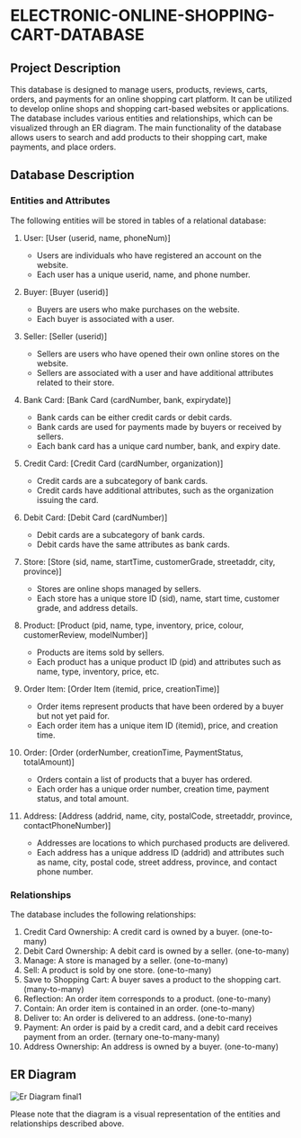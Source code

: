 # ELECTRONIC-ONLINE-SHOPPING-CART-DATABASE

## Project Description

This database is designed to manage users, products, reviews, carts, orders, and payments for an online shopping cart platform. It can be utilized to develop online shops and shopping cart-based websites or applications. The database includes various entities and relationships, which can be visualized through an ER diagram. The main functionality of the database allows users to search and add products to their shopping cart, make payments, and place orders.

## Database Description

### Entities and Attributes

The following entities will be stored in tables of a relational database:

1. User: [User (userid, name, phoneNum)]
   - Users are individuals who have registered an account on the website.
   - Each user has a unique userid, name, and phone number.

2. Buyer: [Buyer (userid)]
   - Buyers are users who make purchases on the website.
   - Each buyer is associated with a user.

3. Seller: [Seller (userid)]
   - Sellers are users who have opened their own online stores on the website.
   - Sellers are associated with a user and have additional attributes related to their store.

4. Bank Card: [Bank Card (cardNumber, bank, expirydate)]
   - Bank cards can be either credit cards or debit cards.
   - Bank cards are used for payments made by buyers or received by sellers.
   - Each bank card has a unique card number, bank, and expiry date.

5. Credit Card: [Credit Card (cardNumber, organization)]
   - Credit cards are a subcategory of bank cards.
   - Credit cards have additional attributes, such as the organization issuing the card.

6. Debit Card: [Debit Card (cardNumber)]
   - Debit cards are a subcategory of bank cards.
   - Debit cards have the same attributes as bank cards.

7. Store: [Store (sid, name, startTime, customerGrade, streetaddr, city, province)]
   - Stores are online shops managed by sellers.
   - Each store has a unique store ID (sid), name, start time, customer grade, and address details.

8. Product: [Product (pid, name, type, inventory, price, colour, customerReview, modelNumber)]
   - Products are items sold by sellers.
   - Each product has a unique product ID (pid) and attributes such as name, type, inventory, price, etc.
   
9. Order Item: [Order Item (itemid, price, creationTime)]
   - Order items represent products that have been ordered by a buyer but not yet paid for.
   - Each order item has a unique item ID (itemid), price, and creation time.

10. Order: [Order (orderNumber, creationTime, PaymentStatus, totalAmount)]
    - Orders contain a list of products that a buyer has ordered.
    - Each order has a unique order number, creation time, payment status, and total amount.

11. Address: [Address (addrid, name, city, postalCode, streetaddr, province, contactPhoneNumber)]
    - Addresses are locations to which purchased products are delivered.
    - Each address has a unique address ID (addrid) and attributes such as name, city, postal code, street address, province, and contact phone number.

### Relationships

The database includes the following relationships:

1. Credit Card Ownership: A credit card is owned by a buyer. (one-to-many)
2. Debit Card Ownership: A debit card is owned by a seller. (one-to-many)
3. Manage: A store is managed by a seller. (one-to-many)
4. Sell: A product is sold by one store. (one-to-many)
5. Save to Shopping Cart: A buyer saves a product to the shopping cart. (many-to-many)
6. Reflection: An order item corresponds to a product. (one-to-many)
7. Contain: An order item is contained in an order. (one-to-many)
8. Deliver to: An order is delivered to an address. (one-to-many)
9. Payment: An order is paid by a credit card, and a debit card receives payment from an order. (ternary one-to-many-many)
10. Address Ownership: An address is owned by a buyer. (one-to-many)

## ER Diagram

![Er Diagram final1 ](https://github.com/PiyushChaudhari-007/Shopping_Cart_Inventory_Management/blob/main/Relationship%20Table.png)


Please note that the diagram is a visual representation of the entities and relationships described above.
